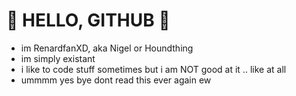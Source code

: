 # 🎉 HELLO, GITHUB 🎉

- im RenardfanXD, aka Nigel or Houndthing
- im simply existant
- i like to code stuff sometimes but i am NOT good at it .. like at all
- ummmm yes bye dont read this ever again ew

